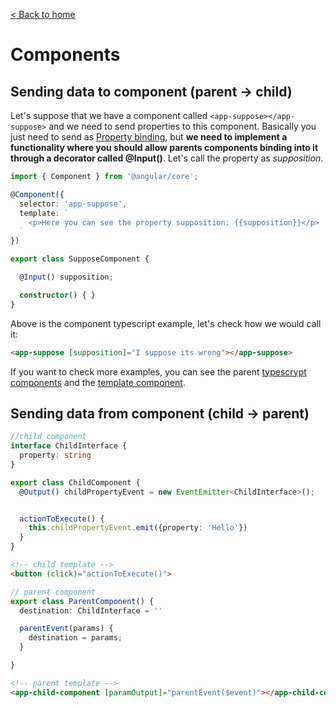 [< Back to home](../README.md)
# Components


## Sending data to component (parent -> child)

Let's suppose that we have a component called ```<app-suppose></app-suppose>``` and we need to send properties to this component. Basically you just need to send as [Property binding](./dataBinding.md#property-binding), but **we need to implement a functionality where you should allow parents components binding into it through a decorator called @Input()**. Let's call the property as *supposition*.

```typescript
import { Component } from '@angular/core';

@Component({
  selector: 'app-suppose',
  template: `
    <p>Here you can see the property supposition: {{supposition}}</p>
  `
})

export class SupposeComponent {

  @Input() supposition;

  constructor() { }
}

```

Above is the component typescript example, let's check how we would call it:


```html
<app-suppose [supposition]="I suppose its wrong"></app-suppose>
```

If you want to check more examples, you can see the parent [typescrypt components](../src/app/examples/components/components.component.ts#L9-L11) and the [template component](../src/app/examples/components/components.component.html#L6-L8).

## Sending data from component (child -> parent)         


```typescript
//child component
interface ChildInterface {
  property: string
}

export class ChildComponent {
  @Output() childPropertyEvent = new EventEmitter<ChildInterface>();


  actionToExecute() {
    this.childPropertyEvent.emit({property: 'Hello'})
  }
}
```

```html
<!-- child template -->
<button (click)="actionToExecute()">
```

```typescript
// parent component
export class ParentComponent() {
  destination: ChildInterface = ''

  parentEvent(params) {
    destination = params;
  }

}
```

```html
<!-- parent template -->
<app-child-component [paramOutput]="parentEvent($event)"></app-child-component>
```

